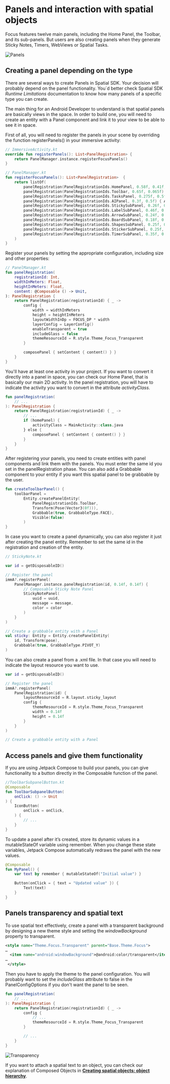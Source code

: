 # Panels and interaction with spatial objects

Focus features twelve main panels, including the Home Panel, the Toolbar, and its sub-panels.
But users are also creating panels when they generate Sticky Notes, Timers, WebViews or Spatial Tasks.

![Panels](./Resources/panels.jpg)

## Creating a panel depending on the type

There are several ways to create Panels in Spatial SDK. Your decision will probably depend on the panel functionality. You´d better check Spatial SDK *Runtime Limitations* documentation to know how many panels of a specific type you can create.

The main thing for an Android Developer to understand is that spatial panels are basically views in the space. In order to build one, you will need to create an entity with a Panel component and link it to your view to be able to see it in space.

First of all, you will need to register the panels in your scene by overriding the function registerPanels() in your immersive activity:
```kotlin
// ImmersiveActivity.kt
override fun registerPanels(): List<PanelRegistration> {
    return PanelManager.instance.registerFocusPanels()
}

// PanelManager.kt
fun registerFocusPanels(): List<PanelRegistration>  {
    return listOf(
        panelRegistration(PanelRegistrationIds.HomePanel, 0.58f, 0.41f, true) {},
        panelRegistration(PanelRegistrationIds.Toolbar, 0.65f, 0.065f) { ToolbarPanel() },
        panelRegistration(PanelRegistrationIds.TasksPanel, 0.275f, 0.5f) { TasksPanel() },
        panelRegistration(PanelRegistrationIds.AIPanel, 0.3f, 0.5f) { AIPanel() },
        panelRegistration(PanelRegistrationIds.StickySubPanel, 0.26f, 0.042f) { StickySubPanel() },
        panelRegistration(PanelRegistrationIds.LabelSubPanel, 0.46f, 0.042f) { LabelSubPanel() },
        panelRegistration(PanelRegistrationIds.ArrowSubPanel, 0.24f, 0.042f) { ArrowSubPanel() },
        panelRegistration(PanelRegistrationIds.BoardSubPanel, 0.18f, 0.042f) { BoardSubPanel() },
        panelRegistration(PanelRegistrationIds.ShapesSubPanel, 0.25f, 0.042f) { ShapeSubPanel() },
        panelRegistration(PanelRegistrationIds.StickerSubPanel, 0.25f, 0.042f) { StickerSubPanel() },
        panelRegistration(PanelRegistrationIds.TimerSubPanel, 0.35f, 0.042f) { TimerSubPanel() },
    )
}
```

Register your panels by setting the appropriate configuration, including size and other properties:
```kotlin
// PanelManager.kt
fun panelRegistration(
    registrationId: Int,
    widthInMeters: Float,
    heightInMeters: Float,
    content: @Composable () -> Unit,
): PanelRegistration {
    return PanelRegistration(registrationId) { _ ->
        config {
            width = widthInMeters
            height = heightInMeters
            layoutWidthInDp = FOCUS_DP * width
            layerConfig = LayerConfig()
            enableTransparent = true
            includeGlass = false
            themeResourceId = R.style.Theme_Focus_Transparent
        }

        composePanel { setContent { content() } }
    }
}
```

You'll have at least one activity in your project. If you want to convert it directly into a panel in space, you can check our Home Panel, that is basically our main 2D activity.
In the panel registration, you will have to indicate the activity you want to convert in the attribute *activityClass*.
```kotlin
fun panelRegistration(
    // ...
): PanelRegistration {
    return PanelRegistration(registrationId) { _ ->
        // ...
        if (homePanel) {
            activityClass = MainActivity::class.java
        } else {
            composePanel { setContent { content() } }
        }
    }
}
```

After registering your panels, you need to create entities with panel components and link them with the panels. You must enter the same id you set in the panelRegistration phase.
You can also add a Grabbable component to your entity if you want this spatial panel to be grabbable by the user.
```kotlin
fun createToolbarPanel() {
    toolbarPanel =
        Entity.createPanelEntity(
            PanelRegistrationIds.Toolbar,
            Transform(Pose(Vector3(0f))),
            Grabbable(true, GrabbableType.FACE),
            Visible(false)
        )
}
```

In case you want to create a panel dynamically, you can also register it just after creating the panel entity.
Remember to set the same id in the registration and creation of the entity.
```kotlin
// StickyNote.kt

var id = getDisposableID()

// Register the panel
immA?.registerPanel(
    PanelManager.instance.panelRegistration(id, 0.14f, 0.14f) {
        // Composable Sticky Note Panel
        StickyNotePanel(
            uuid = uuid,
            message = message,
            color = color
        )
    }
)

// Create a grabbable entity with a Panel
val sticky: Entity = Entity.createPanelEntity(
    id, Transform(pose), 
    Grabbable(true, GrabbableType.PIVOT_Y)
)
```

You can also create a panel from a .xml file. In that case you will need to indicate the layout resource you want to use.
```kotlin
var id = getDisposableID()

// Register the panel
immA?.registerPanel(
    PanelRegistration(id) {
        layoutResourceId = R.layout.sticky_layout
        config {
            themeResourceId = R.style.Theme_Focus_Transparent
            width = 0.14f
            height = 0.14f
        }
    }
)

// Create a grabbable entity with a Panel
```

## Access panels and give them functionality

If you are using Jetpack Compose to build your panels, you can give functionality to a button directly in the Composable function of the panel.
```kotlin
//ToolbarSubpanelButton.kt
@Composable
fun ToolbarSubpanelButton(
    onClick: () -> Unit
) {
    IconButton(
        onClick = onClick,
    ) {
        // ...
    }
}
```

To update a panel after it’s created, store its dynamic values in a mutableStateOf variable using remember. 
When you change these state variables, Jetpack Compose automatically redraws the panel with the new values.
```kotlin
@Composable
fun MyPanel() {
    var text by remember { mutableStateOf("Initial value") }

    Button(onClick = { text = "Updated value" }) {
        Text(text)
    }
}
```

## Panels transparency and spatial text

To use spatial text effectively, create a panel with a transparent background by designing a new theme style and setting the *windowBackground* property to transparent.
```xml
<style name="Theme.Focus.Transparent" parent="Base.Theme.Focus">
…
  <item name="android:windowBackground">@android:color/transparent</item>
…
 </style>
```

Then you have to apply the theme to the panel configuration. You will probably want to set the *includeGlass* attribute to false in the PanelConfigOptions if you don't want the panel to be seen.
```kotlin
fun panelRegistration(
    // ...
): PanelRegistration {
    return PanelRegistration(registrationId) { _ ->
        config {
            // ...
            themeResourceId = R.style.Theme_Focus_Transparent
        }

        // ...
    }
}
```

![Transparency](./Resources/transparency.jpg)

If you want to attach a spatial text to an object, you can check our explanation of Composed Objects in [**Creating spatial objects: object hierarchy**](../Documentation/ObjectHierarchy.md).
